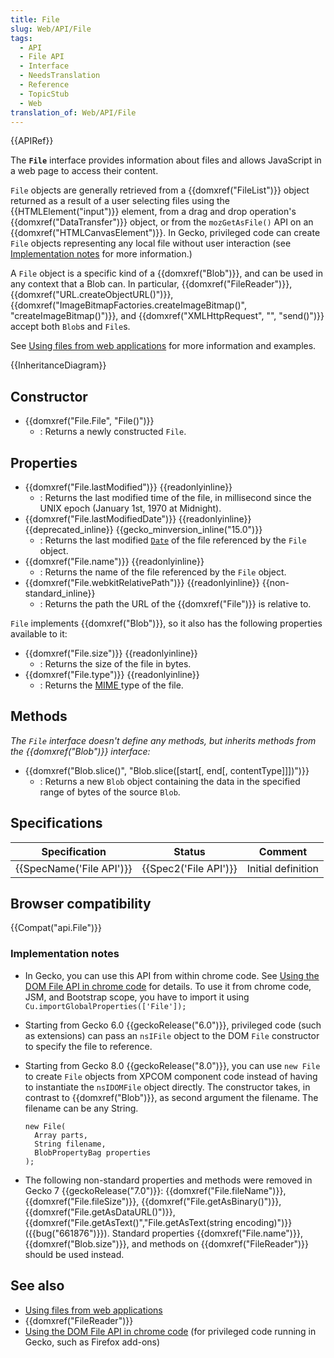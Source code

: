 ```yaml
---
title: File
slug: Web/API/File
tags:
  - API
  - File API
  - Interface
  - NeedsTranslation
  - Reference
  - TopicStub
  - Web
translation_of: Web/API/File
---
```

{{APIRef}}

The **`File`** interface provides information about files and allows JavaScript in a web page to access their content.

`File` objects are generally retrieved from a {{domxref("FileList")}} object returned as a result of a user selecting files using the {{HTMLElement("input")}} element, from a drag and drop operation's {{domxref("DataTransfer")}} object, or from the `mozGetAsFile()` API on an {{domxref("HTMLCanvasElement")}}. In Gecko, privileged code can create `File` objects representing any local file without user interaction (see [Implementation notes](#implementation_notes) for more information.)

A `File` object is a specific kind of a {{domxref("Blob")}}, and can be used in any context that a Blob can. In particular, {{domxref("FileReader")}}, {{domxref("URL.createObjectURL()")}}, {{domxref("ImageBitmapFactories.createImageBitmap()", "createImageBitmap()")}}, and {{domxref("XMLHttpRequest", "", "send()")}} accept both `Blob`s and `File`s.

See [Using files from web applications](/pl/docs/Using_files_from_web_applications) for more information and examples.

{{InheritanceDiagram}}

## Constructor

- {{domxref("File.File", "File()")}}
  - : Returns a newly constructed `File`.

## Properties

- {{domxref("File.lastModified")}} {{readonlyinline}}
  - : Returns the last modified time of the file, in millisecond since the UNIX epoch (January 1st, 1970 at Midnight).
- {{domxref("File.lastModifiedDate")}} {{readonlyinline}} {{deprecated_inline}} {{gecko_minversion_inline("15.0")}}
  - : Returns the last modified [`Date`](/en-US/docs/Web/JavaScript/Reference/Global_Objects/Date) of the file referenced by the `File` object.
- {{domxref("File.name")}} {{readonlyinline}}
  - : Returns the name of the file referenced by the `File` object.
- {{domxref("File.webkitRelativePath")}} {{readonlyinline}} {{non-standard_inline}}
  - : Returns the path the URL of the {{domxref("File")}} is relative to.

`File` implements {{domxref("Blob")}}, so it also has the following properties available to it:

- {{domxref("File.size")}} {{readonlyinline}}
  - : Returns the size of the file in bytes.
- {{domxref("File.type")}} {{readonlyinline}}
  - : Returns the [MIME ](/pl/docs/Web/HTTP/Basics_of_HTTP/MIME_types)type of the file.

## Methods

_The `File` interface doesn't define any methods, but inherits methods from the {{domxref("Blob")}} interface:_

- {{domxref("Blob.slice()", "Blob.slice([start[, end[, contentType]]])")}}
  - : Returns a new `Blob` object containing the data in the specified range of bytes of the source `Blob`.

## Specifications

| Specification                    | Status                       | Comment            |
| -------------------------------- | ---------------------------- | ------------------ |
| {{SpecName('File API')}} | {{Spec2('File API')}} | Initial definition |

## Browser compatibility

{{Compat("api.File")}}



### Implementation notes

- In Gecko, you can use this API from within chrome code. See [Using the DOM File API in chrome code](/pl/docs/Extensions/Using_the_DOM_File_API_in_chrome_code) for details. To use it from chrome code, JSM, and Bootstrap scope, you have to import it using `Cu.importGlobalProperties(['File']);`
- Starting from Gecko 6.0 {{geckoRelease("6.0")}}, privileged code (such as extensions) can pass an `nsIFile` object to the DOM `File` constructor to specify the file to reference.
- Starting from Gecko 8.0 {{geckoRelease("8.0")}}, you can use `new File` to create `File` objects from XPCOM component code instead of having to instantiate the `nsIDOMFile` object directly. The constructor takes, in contrast to {{domxref("Blob")}}, as second argument the filename. The filename can be any String.

      new File(
        Array parts,
        String filename,
        BlobPropertyBag properties
      );

- The following non-standard properties and methods were removed in Gecko 7 {{geckoRelease("7.0")}}: {{domxref("File.fileName")}}, {{domxref("File.fileSize")}}, {{domxref("File.getAsBinary()")}}, {{domxref("File.getAsDataURL()")}}, {{domxref("File.getAsText()","File.getAsText(string encoding)")}} ({{bug("661876")}}). Standard properties {{domxref("File.name")}}, {{domxref("Blob.size")}}, and methods on {{domxref("FileReader")}} should be used instead.

## See also

- [Using files from web applications](/pl/docs/Web/API/File/Using_files_from_web_applications)
- {{domxref("FileReader")}}
- [Using the DOM File API in chrome code](/pl/docs/Extensions/Using_the_DOM_File_API_in_chrome_code) (for privileged code running in Gecko, such as Firefox add-ons)
